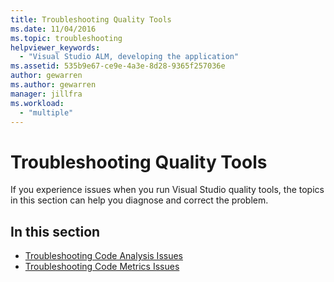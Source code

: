 ```yaml
---
title: Troubleshooting Quality Tools
ms.date: 11/04/2016
ms.topic: troubleshooting
helpviewer_keywords:
  - "Visual Studio ALM, developing the application"
ms.assetid: 535b9e67-ce9e-4a3e-8d28-9365f257036e
author: gewarren
ms.author: gewarren
manager: jillfra
ms.workload:
  - "multiple"
---
```

# Troubleshooting Quality Tools

If you experience issues when you run Visual Studio quality tools, the topics in this section can help you diagnose and correct the problem.

## In this section

- [Troubleshooting Code Analysis Issues](../code-quality/troubleshooting-code-analysis-issues.md)
- [Troubleshooting Code Metrics Issues](../code-quality/troubleshooting-code-metrics-issues.md)
